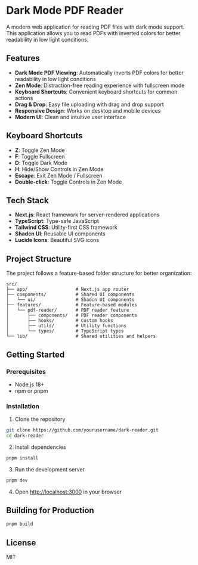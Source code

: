 # Dark Mode PDF Reader

A modern web application for reading PDF files with dark mode support. This application allows you to read PDFs with inverted colors for better readability in low light conditions.

## Features

- **Dark Mode PDF Viewing**: Automatically inverts PDF colors for better readability in low light conditions
- **Zen Mode**: Distraction-free reading experience with fullscreen mode
- **Keyboard Shortcuts**: Convenient keyboard shortcuts for common actions
- **Drag & Drop**: Easy file uploading with drag and drop support
- **Responsive Design**: Works on desktop and mobile devices
- **Modern UI**: Clean and intuitive user interface

## Keyboard Shortcuts

- **Z**: Toggle Zen Mode
- **F**: Toggle Fullscreen
- **D**: Toggle Dark Mode
- **H**: Hide/Show Controls in Zen Mode
- **Escape**: Exit Zen Mode / Fullscreen
- **Double-click**: Toggle Controls in Zen Mode

## Tech Stack

- **Next.js**: React framework for server-rendered applications
- **TypeScript**: Type-safe JavaScript
- **Tailwind CSS**: Utility-first CSS framework
- **Shadcn UI**: Reusable UI components
- **Lucide Icons**: Beautiful SVG icons

## Project Structure

The project follows a feature-based folder structure for better organization:

```
src/
├── app/                  # Next.js app router
├── components/           # Shared UI components
│   └── ui/               # Shadcn UI components
├── features/             # Feature-based modules
│   └── pdf-reader/       # PDF reader feature
│       ├── components/   # PDF reader components
│       ├── hooks/        # Custom hooks
│       ├── utils/        # Utility functions
│       └── types/        # TypeScript types
└── lib/                  # Shared utilities and helpers
```

## Getting Started

### Prerequisites

- Node.js 18+
- npm or pnpm

### Installation

1. Clone the repository

```bash
git clone https://github.com/yourusername/dark-reader.git
cd dark-reader
```

2. Install dependencies

```bash
pnpm install
```

3. Run the development server

```bash
pnpm dev
```

4. Open [http://localhost:3000](http://localhost:3000) in your browser

## Building for Production

```bash
pnpm build
```

## License

MIT

